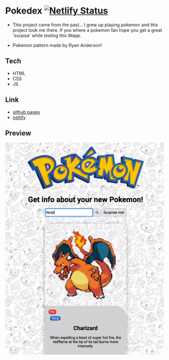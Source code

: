 # Pokedex [![Netlify Status](https://api.netlify.com/api/v1/badges/84bb2bf3-5726-40e2-8d38-7c1ca056d9cc/deploy-status)](https://app.netlify.com/sites/efpokedex/deploys)

- This project came from the past... I grew up playing pokemon and this project took me there.
If you where a pokemon fan hope you get a great 'surpise' while testing this Wapp.

- Pokemon pattern made by Ryan Anderson!

## Tech

- HTML
- CSS
- JS

## Link

- [github pages](https://efs0-cod3.github.io/pokedex/)
- [netlify](https://efpokedex.netlify.app)

## Preview

<img src="https://github.com/efs0-cod3/pokedex/blob/main/img/ezgif.gif">

